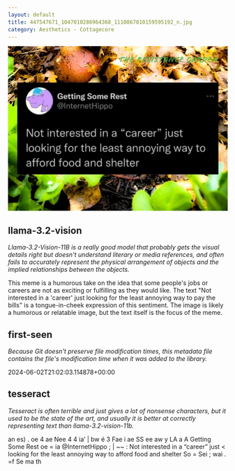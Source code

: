 ```yaml
---
layout: default
title: 447547671_1047010286964368_1110867810159595192_n.jpg
category: Aesthetics - Cottagecore
---
```


<div markdown="0"><a href="447547671_1047010286964368_1110867810159595192_n.jpg"><img class="photo" src="447547671_1047010286964368_1110867810159595192_n.jpg" /></a>

<h2>llama-3.2-vision</h2>
<p><i>Llama-3.2-Vision-11B is a really good model that probably gets the visual details right but doesn't understand literary or media references, and often fails to accurately represent the physical arrangement of objects and the implied relationships between the objects.</i></p>
<p>This meme is a humorous take on the idea that some people&#x27;s jobs or careers are not as exciting or fulfilling as they would like. The text &quot;Not interested in a &#x27;career&#x27; just looking for the least annoying way to pay the bills&quot; is a tongue-in-cheek expression of this sentiment. The image is likely a humorous or relatable image, but the text itself is the focus of the meme.</p>

<h2>first-seen</h2>
<p><i>Because Git doesn't preserve file modification times, this metadata file contains the file's modification time when it was added to the library.</i></p>
<p>2024-06-02T21:02:03.114878+00:00</p>

<h2>tesseract</h2>
<p><i>Tesseract is often terrible and just gives a lot of nonsense characters, but it used to be the state of the art, and usually it is better at correctly representing text than llama-3.2-vision-11b.</i></p>
<p>an es) . oe 4 ae Nee 4 4 ia’ | bw é 3 Fae i ae SS ee aw y LA a A Getting Some Rest oe = ia @InternetHippo ; | ~~ : Not interested in a “career” just &lt; looking for the least annoying way to afford food and shelter So = Sei ; wai . =f Se ma th</p>

</div>

